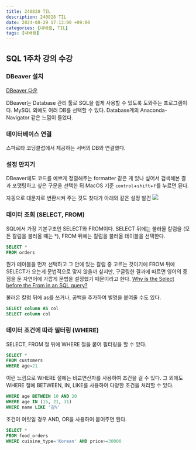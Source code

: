 ```yaml
---
title: 240828 TIL
description: 240828 TIL
date: 2024-08-29 17:13:00 +09:00
categories: [내배캠, TIL]
tags: [내배캠]
---
```


## SQL 1주차 강의 수강
### DBeaver 설치
[DBeaver 다운](https://dbeaver.io/download/)

DBeaver는 Database 관리 툴로 SQL을 쉽게 사용할 수 있도록 도와주는 프로그램이다. MySQL 외에도 여러 DB를 선택할 수 있다. Database계의 Anaconda-Navigator 같은 느낌이 들었다.

### 데이터베이스 연결
스파르타 코딩클럽에서 제공하는 서버의 DB와 연결했다.

### 설정 만지기
DBeaver에도 코드를 예쁘게 정렬해주는 formatter 같은 게 있나 싶어서 검색해본 결과 포맷팅하고 싶은 구문을 선택한 뒤 MacOS 기준 `control`+`shift`+`f`를 누르면 된다.

자동으로 대문자로 변환시켜 주는 것도 찾다가 아래와 같은 설정 발견
![](https://velog.velcdn.com/images/minjaemong/post/df621b97-c00e-4c90-af67-69cf5ba0548e/image.png)


### 데이터 조회 (SELECT, FROM)
SQL에서 가장 기본구조인 SELECT와 FROM이다.
SELECT 뒤에는 불러올 칼럼을 (모든 칼럼을 불러올 때는 *),
FROM 뒤에는 칼럼을 불러올 테이블을 선택한다.
```sql
SELECT *
FROM orders
```
뭔가 테이블을 먼저 선택하고 그 안에 있는 칼럼 중 고르는 것이기에 FROM 뒤에 SELECT가 오는게 문법적으로 맞지 않을까 싶지만, 구글링한 결과에 따르면 영어의 중점을 둔 자연어에 가깝게 문법을 설정했기 때문이라고 한다.
[Why is the Select before the From in an SQL query?](https://softwareengineering.stackexchange.com/questions/127706/why-is-the-select-before-the-from-in-an-sql-query)

불러온 칼럼 뒤에 as를 쓰거나, 공백을 추가하여 별명을 붙여줄 수도 있다.
```sql
SELECT column AS col
SELECT column col
```
### 데이터 조건에 따라 필터링 (WHERE)
SELECT, FROM 절 뒤에 WHERE 절을 붙여 필터링을 할 수 있다.
```sql
SELECT *
FROM customers
WHERE age=21
```
이런 느낌으로 WHERE 절에는 비교연산자를 사용하여 조건을 걸 수 있다.
그 외에도 WHERE 절에 BETWEEN, IN, LIKE를 사용하여 다양한 조건을 처리할 수 있다.
```sql
WHERE age BETWEEN 10 AND 20
WHERE age IN (15, 21, 31)
WHERE name LIKE '김%'
```
조건이 여럿일 경우 AND, OR을 사용하여 붙여주면 된다.
```sql
SELECT *
FROM food_orders
WHERE cuisine_type='Korean' AND price>=30000
```

